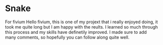 # Snake
For fivium
Hello fivium, this is one of my projext that i really enjoyed doing, it took me quite long but I am happy with the reults.
I learned so much through this process and my skills have definetily improved.
I made sure to add many comments, so hopefully you can follow along quite well.
